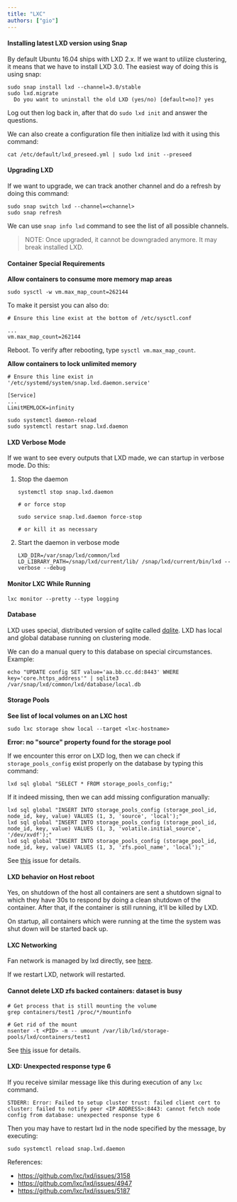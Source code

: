 ```yaml
---
title: "LXC"
authors: ["gio"]
---
```


#### Installing latest LXD version using Snap

By default Ubuntu 16.04 ships with LXD 2.x. If we want to utilize clustering, it means that we have to install LXD 3.0. The easiest way of doing this is using snap:

```shell
sudo snap install lxd --channel=3.0/stable
sudo lxd.migrate
  Do you want to uninstall the old LXD (yes/no) [default=no]? yes
```

Log out then log back in, after that do `sudo lxd init` and answer the questions.

We can also create a configuration file then initialize lxd with it using this command:

```shell
cat /etc/default/lxd_preseed.yml | sudo lxd init --preseed
```

#### Upgrading LXD

If we want to upgrade, we can track another channel and do a refresh by doing this command:

```shell
sudo snap switch lxd --channel=<channel>
sudo snap refresh
```

We can use `snap info lxd` command to see the list of all possible channels.

> NOTE: Once upgraded, it cannot be downgraded anymore. It may break installed LXD.

#### Container Special Requirements

**Allow containers to consume more memory map areas**

```shell
sudo sysctl -w vm.max_map_count=262144
```

To make it persist you can also do:

```shell
# Ensure this line exist at the bottom of /etc/sysctl.conf

...
vm.max_map_count=262144
```

Reboot. To verify after rebooting, type `sysctl vm.max_map_count`.

**Allow containers to lock unlimited memory**

```shell
# Ensure this line exist in '/etc/systemd/system/snap.lxd.daemon.service'

[Service]
...
LimitMEMLOCK=infinity
```

```shell
sudo systemctl daemon-reload
sudo systemctl restart snap.lxd.daemon
```

#### LXD Verbose Mode

If we want to see every outputs that LXD made, we can startup in verbose mode. Do this:

1. Stop the daemon

    ```shell
    systemctl stop snap.lxd.daemon

    # or force stop

    sudo service snap.lxd.daemon force-stop

    # or kill it as necessary
    ```

2. Start the daemon in verbose mode

    ```shell
    LXD_DIR=/var/snap/lxd/common/lxd LD_LIBRARY_PATH=/snap/lxd/current/lib/ /snap/lxd/current/bin/lxd --verbose --debug
    ```

#### Monitor LXC While Running

```shell
lxc monitor --pretty --type logging
```

#### Database

LXD uses special, distributed version of sqlite called [dqlite](https://github.com/CanonicalLtd/dqlite). LXD has local and global database running on clustering mode.

We can do a manual query to this database on special circumstances. Example:

```shell
echo "UPDATE config SET value='aa.bb.cc.dd:8443' WHERE key='core.https_address'" | sqlite3 /var/snap/lxd/common/lxd/database/local.db
```

#### Storage Pools

**See list of local volumes on an LXC host**

```shell
sudo lxc storage show local --target <lxc-hostname>
```

**Error: no "source" property found for the storage pool**

If we encounter this error on LXD log, then we can check if `storage_pools_config` exist properly on the database by typing this command:

```shell
lxd sql global "SELECT * FROM storage_pools_config;"
```

If it indeed missing, then we can add missing configuration manually:

```shell
lxd sql global "INSERT INTO storage_pools_config (storage_pool_id, node_id, key, value) VALUES (1, 3, 'source', 'local');"
lxd sql global "INSERT INTO storage_pools_config (storage_pool_id, node_id, key, value) VALUES (1, 3, 'volatile.initial_source', '/dev/xvdf');"
lxd sql global "INSERT INTO storage_pools_config (storage_pool_id, node_id, key, value) VALUES (1, 3, 'zfs.pool_name', 'local');"
```

See [this](https://discuss.linuxcontainers.org/t/lxd-cluster-hangs/1520/9) issue for details.

#### LXD behavior on Host reboot

Yes, on shutdown of the host all containers are sent a shutdown signal to which they have 30s to respond by doing a clean shutdown of the container. After that, if the container is still running, it'll be killed by LXD.

On startup, all containers which were running at the time the system was shut down will be started back up.

#### LXC Networking

Fan network is managed by lxd directly, see [here](https://lxd.readthedocs.io/en/stable-3.0/networks/).

If we restart LXD, network will restarted.

#### Cannot delete LXD zfs backed containers: dataset is busy

```
# Get process that is still mounting the volume
grep containers/test1 /proc/*/mountinfo

# Get rid of the mount
nsenter -t <PID> -m -- umount /var/lib/lxd/storage-pools/lxd/containers/test1
```

See [this](https://github.com/lxc/lxd/issues/4656) issue for details.

#### LXD: Unexpected response type 6

If you receive similar message like this during execution of any `lxc` command.

```
STDERR: Error: Failed to setup cluster trust: failed client cert to cluster: failed to notify peer <IP ADDRESS>:8443: cannot fetch node config from database: unexpected response type 6
```

Then you may have to restart lxd in the node specified by the message, by executing:

```
sudo systemctl reload snap.lxd.daemon
```

References:

- https://github.com/lxc/lxd/issues/3158
- https://github.com/lxc/lxd/issues/4947
- https://github.com/lxc/lxd/issues/5187
